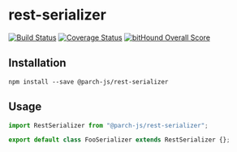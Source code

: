 # rest-serializer

[![Build Status](https://travis-ci.org/parch-js/rest-serializer.svg?branch=master)](https://travis-ci.org/parch-js/rest-serializer)
[![Coverage Status](https://coveralls.io/repos/github/parch-js/rest-serializer/badge.svg?branch=develop)](https://coveralls.io/github/parch-js/rest-serializer?branch=develop)
[![bitHound Overall Score](https://www.bithound.io/github/parch-js/rest-serializer/badges/score.svg)](https://www.bithound.io/github/parch-js/rest-serializer)

## Installation

`npm install --save @parch-js/rest-serializer`

## Usage

```typescript
import RestSerializer from "@parch-js/rest-serializer";

export default class FooSerializer extends RestSerializer {};
```
